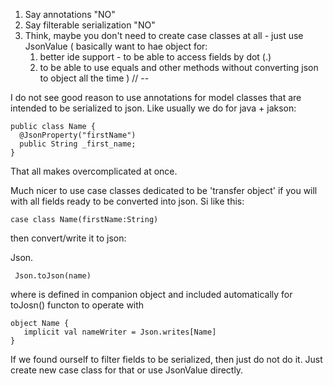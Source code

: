 1. Say annotations "NO" 
2. Say filterable serialization "NO" 
3. Think, maybe you don't need to create case classes at all - just use JsonValue
   (
     basically want to hae object for:
      1. better ide support - to be able to access fields by dot (.)
      2. to be able to use equals and other methods without converting json to object all the time
   )
// --

I do not see good reason to use annotations for model classes that are intended
to be serialized to json. Like usually we do for java + jakson:

```
public class Name {
  @JsonProperty("firstName")
  public String _first_name;
}
```

That all makes overcomplicated at once.

Much nicer to use case classes dedicated to be 'transfer object' if you will with all 
fields ready to be converted into json. Si like this:

```
case class Name(firstName:String)
```


then convert/write it to json:

Json.

```
 Json.toJson(name)
```
 
where  is defined in companion object and included automatically for toJosn() functon to operate with

```
object Name {
   implicit val nameWriter = Json.writes[Name]
}
```

If we found ourself to filter fields to be serialized, then just do not do it. 
Just create new case class for that or use JsonValue directly. 